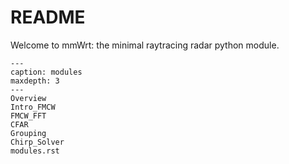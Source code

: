 # README

Welcome to mmWrt: the minimal raytracing radar python module.

```{toctree}
---
caption: modules
maxdepth: 3
---
Overview
Intro_FMCW
FMCW_FFT
CFAR
Grouping
Chirp_Solver
modules.rst
```